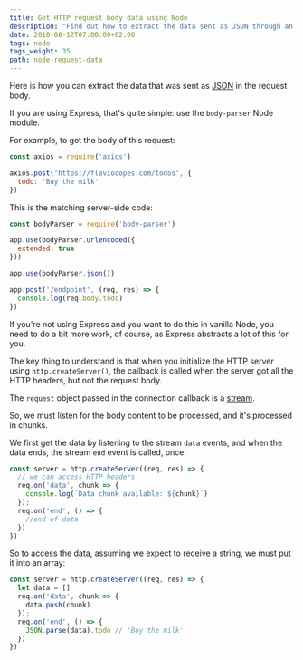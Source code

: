 ```yaml
---
title: Get HTTP request body data using Node
description: "Find out how to extract the data sent as JSON through an HTTP request body using Node"
date: 2018-08-12T07:00:00+02:00
tags: node
tags_weight: 35
path: node-request-data
---
```


Here is how you can extract the data that was sent as [JSON](/json/) in the request body.

If you are using Express, that's quite simple: use the `body-parser` Node module.

For example, to get the body of this request:

```js
const axios = require('axios')

axios.post('https://flaviocopes.com/todos', {
  todo: 'Buy the milk'
})
```

This is the matching server-side code:

```js
const bodyParser = require('body-parser')

app.use(bodyParser.urlencoded({
  extended: true
}))

app.use(bodyParser.json())

app.post('/endpoint', (req, res) => {
  console.log(req.body.todo)
})
```

If you're not using Express and you want to do this in vanilla Node, you need to do a bit more work, of course, as Express abstracts a lot of this for you.

The key thing to understand is that when you initialize the HTTP server using `http.createServer()`, the callback is called when the server got all the HTTP headers, but not the request body.

The `request` object passed in the connection callback is a [stream](https://flaviocopes.com/nodejs-streams/).

So, we must listen for the body content to be processed, and it's processed in chunks.

We first get the data by listening to the stream `data` events, and when the data ends, the stream `end` event is called, once:

```js
const server = http.createServer((req, res) => {
  // we can access HTTP headers
  req.on('data', chunk => {
    console.log(`Data chunk available: ${chunk}`)
  });
  req.on('end', () => {
    //end of data
  })
})
```

So to access the data, assuming we expect to receive a string, we must put it into an array:

```js
const server = http.createServer((req, res) => {
  let data = []
  req.on('data', chunk => {
    data.push(chunk)
  });
  req.on('end', () => {
    JSON.parse(data).todo // 'Buy the milk'
  })
})
```
